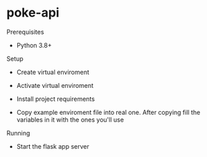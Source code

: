 # poke-api

Prerequisites

* Python 3.8+

Setup

* Create virtual enviroment

* Activate virtual enviroment

* Install project requirements

* Copy example enviroment file into real one. After copying fill the variables in it with the ones you'll use

Running

* Start the flask app server